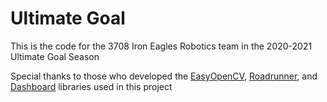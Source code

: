 # Ultimate Goal
This is the code for the 3708 Iron Eagles Robotics team in the 2020-2021 Ultimate Goal Season

Special thanks to those who developed the [EasyOpenCV](https://github.com/OpenFTC/EasyOpenCV), [Roadrunner](https://github.com/acmerobotics/road-runner), and [Dashboard](https://github.com/acmerobotics/ftc-dashboard) libraries used in this project
